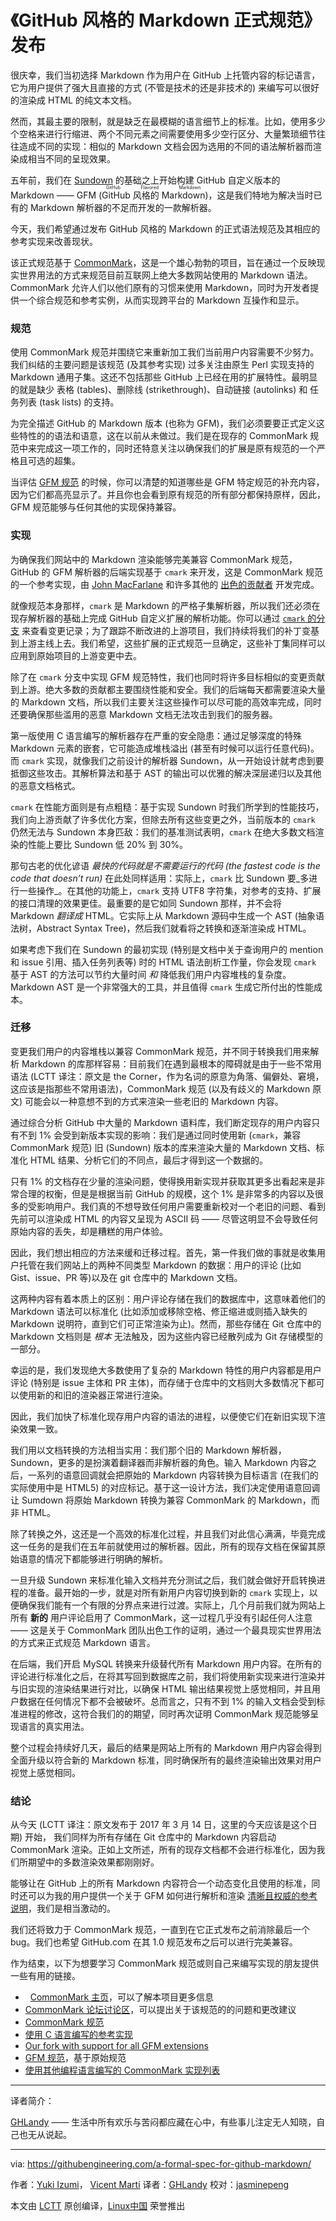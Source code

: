 《GitHub 风格的 Markdown 正式规范》发布
====================

很庆幸，我们当初选择 Markdown 作为用户在 GitHub 上托管内容的标记语言，它为用户提供了强大且直接的方式 (不管是技术的还是非技术的) 来编写可以很好的渲染成 HTML 的纯文本文档。

然而，其最主要的限制，就是缺乏在最模糊的语言细节上的标准。比如，使用多少个空格来进行行缩进、两个不同元素之间需要使用多少空行区分、大量繁琐细节往往造成不同的实现：相似的 Markdown 文档会因为选用的不同的语法解析器而渲染成相当不同的呈现效果。

五年前，我们在 [Sundown][13] 的基础之上开始构建 GitHub 自定义版本的 Markdown —— GFM (<ruby>GitHub 风格的 Markdown<rt>GitHub Flavored Markdown</rt></ruby>)，这是我们特地为解决当时已有的 Markdown 解析器的不足而开发的一款解析器。

今天，我们希望通过发布 GitHub 风格的 Markdown 的正式语法规范及其相应的参考实现来改善现状。

该正式规范基于 [CommonMark][14]，这是一个雄心勃勃的项目，旨在通过一个反映现实世界用法的方式来规范目前互联网上绝大多数网站使用的 Markdown 语法。CommonMark 允许人们以他们原有的习惯来使用 Markdown，同时为开发者提供一个综合规范和参考实例，从而实现跨平台的 Markdown 互操作和显示。

### 规范

使用 CommonMark 规范并围绕它来重新加工我们当前用户内容需要不少努力。我们纠结的主要问题是该规范 (及其参考实现) 过多关注由原生 Perl 实现支持的 Markdown 通用子集。这还不包括那些 GitHub 上已经在用的扩展特性。最明显的就是缺少 表格 (tables)、删除线 (strikethrough)、自动链接 (autolinks) 和 任务列表 (task lists) 的支持。

为完全描述 GitHub 的 Markdown 版本 (也称为 GFM)，我们必须要要正式定义这些特性的的语法和语意，这在以前从未做过。我们是在现存的 CommonMark 规范中来完成这一项工作的，同时还特意关注以确保我们的扩展是原有规范的一个严格且可选的超集。

当评估 [GFM 规范][15] 的时候，你可以清楚的知道哪些是 GFM 特定规范的补充内容，因为它们都高亮显示了。并且你也会看到原有规范的所有部分都保持原样，因此，GFM 规范能够与任何其他的实现保持兼容。

### 实现

为确保我们网站中的 Markdown 渲染能够完美兼容 CommonMark 规范，GitHub 的 GFM 解析器的后端实现基于 `cmark` 来开发，这是 CommonMark 规范的一个参考实现，由 [John MacFarlane][16] 和许多其他的 [出色的贡献者][17] 开发完成。

就像规范本身那样，`cmark` 是 Markdown 的严格子集解析器，所以我们还必须在现存解析器的基础上完成 GitHub 自定义扩展的解析功能。你可以通过 [`cmark` 的分支][18] 来查看变更记录；为了跟踪不断改进的上游项目，我们持续将我们的补丁变基到上游主线上去。我们希望，这些扩展的正式规范一旦确定，这些补丁集同样可以应用到原始项目的上游变更中去。

除了在 `cmark` 分支中实现 GFM 规范特性，我们也同时将许多目标相似的变更贡献到上游。绝大多数的贡献都主要围绕性能和安全。我们的后端每天都需要渲染大量的 Markdown 文档，所以我们主要关注这些操作可以尽可能的高效率完成，同时还要确保那些滥用的恶意 Markdown 文档无法攻击到我们的服务器。

第一版使用 C 语言编写的解析器存在严重的安全隐患：通过足够深度的特殊 Markdown 元素的嵌套，它可能造成堆栈溢出 (甚至有时候可以运行任意代码)。而 `cmark` 实现，就像我们之前设计的解析器 Sundown，从一开始设计就考虑到要抵御这些攻击。其解析算法和基于 AST 的输出可以优雅的解决深层递归以及其他的恶意文档格式。

`cmark` 在性能方面则是有点粗糙：基于实现 Sundown 时我们所学到的性能技巧，我们向上游贡献了许多优化方案，但除去所有这些变更之外，当前版本的 `cmark` 仍然无法与 Sundown 本身匹敌：我们的基准测试表明，`cmark` 在绝大多数文档渲染的性能上要比 Sundown 低 20% 到 30%。

那句古老的优化谚语 _最快的代码就是不需要运行的代码 (the fastest code is the code that doesn’t run)_ 在此处同样适用：实际上，`cmark` 比 Sundown 要_多进行一些操作_。在其他的功能上，`cmark` 支持 UTF8 字符集，对参考的支持、扩展的接口清理的效果更佳。最重要的是它如同 Sundown 那样，并不会将 Markdown _翻译成_ HTML。它实际上从 Markdown 源码中生成一个 AST (抽象语法树，Abstract Syntax Tree)，然后我们就看将之转换和逐渐渲染成 HTML。

如果考虑下我们在 Sundown 的最初实现 (特别是文档中关于查询用户的 mention 和 issue 引用、插入任务列表等) 时的 HTML 语法剖析工作量，你会发现 `cmark` 基于 AST 的方法可以节约大量时间 _和_ 降低我们用户内容堆栈的复杂度。Markdown AST 是一个非常强大的工具，并且值得 `cmark` 生成它所付出的性能成本。

### 迁移

变更我们用户的内容堆栈以兼容 CommonMark 规范，并不同于转换我们用来解析 Markdown 的库那样容易：目前我们在遇到最根本的障碍就是由于一些不常用语法 (LCTT 译注：原文是 the Corner，作为名词的原意为角落、偏僻处、窘境，这应该是指那些不常用语法)，CommonMark 规范 (以及有歧义的 Markdown 原文) 可能会以一种意想不到的方式来渲染一些老旧的 Markdown 内容。

通过综合分析 GitHub 中大量的 Markdown 语料库，我们断定现存的用户内容只有不到 1% 会受到新版本实现的影响：我们是通过同时使用新 (`cmark`，兼容 CommonMark 规范) 旧 (Sundown) 版本的库来渲染大量的 Markdown 文档、标准化 HTML 结果、分析它们的不同点，最后才得到这一个数据的。

只有 1% 的文档存在少量的渲染问题，使得换用新实现并获取其更多出看起来是非常合理的权衡，但是是根据当前 GitHub 的规模，这个 1% 是非常多的内容以及很多的受影响用户。我们真的不想导致任何用户需要重新校对一个老旧的问题、看到先前可以渲染成 HTML 的内容又呈现为 ASCII 码 —— 尽管这明显不会导致任何原始内容的丢失，却是糟糕的用户体验。

因此，我们想出相应的方法来缓和迁移过程。首先，第一件我们做的事就是收集用户托管在我们网站上的两种不同类型 Markdown 的数据：用户的评论 (比如 Gist、issue、PR 等)以及在 git 仓库中的 Markdown 文档。

这两种内容有着本质上的区别：用户评论存储在我们的数据库中，这意味着他们的 Markdown 语法可以标准化 (比如添加或移除空格、修正缩进或则插入缺失的 Markdown 说明符，直到它们可正常渲染为止)。然而，那些存储在 Git 仓库中的 Markdown 文档则是 _根本_ 无法触及，因为这些内容已经散列成为 Git 存储模型的一部分。

幸运的是，我们发现绝大多数使用了复杂的 Markdown 特性的用户内容都是用户评论 (特别是 issue 主体和 PR 主体)，而存储于仓库中的文档则大多数情况下都可以使用新的和旧的渲染器正常进行渲染。

因此，我们加快了标准化现存用户内容的语法的进程，以便使它们在新旧实现下渲染效果一致。

我们用以文档转换的方法相当实用：我们那个旧的 Markdown 解析器， Sundown，更多的是扮演着翻译器而非解析器的角色。输入 Markdown 内容之后，一系列的语意回调就会把原始的 Markdown 内容转换为目标语言 (在我们的实际使用中是 HTML5) 的对应标记。基于这一设计方法，我们决定使用语意回调让 Sumdown 将原始 Markdown 转换为兼容 CommonMark 的 Markdown，而非 HTML。

除了转换之外，这还是一个高效的标准化过程，并且我们对此信心满满，毕竟完成这一任务的是我们在五年前就使用过的解析器。因此，所有的现存文档在保留其原始语意的情况下都能够进行明确的解析。

一旦升级 Sundown 来标准化输入文档并充分测试之后，我们就会做好开启转换进程的准备。最开始的一步，就是对所有新用户内容切换到新的 `cmark` 实现上，以便确保我们能有一个有限的分界点来进行过渡。实际上，几个月前我们就为网站上所有 **新的** 用户评论启用了 CommonMark，这一过程几乎没有引起任何人注意 —— 这是关于 CommonMark 团队出色工作的证明，通过一个最具现实世界用法的方式来正式规范 Markdown 语言。

在后端，我们开启 MySQL 转换来升级替代所有 Markdown 用户内容。在所有的评论进行标准化之后，在将其写回到数据库之前，我们将使用新实现来进行渲染并与旧实现的渲染结果进行对比，以确保 HTML 输出结果视觉上感觉相同，并且用户数据在任何情况下都不会被破坏。总而言之，只有不到 1% 的输入文档会受到标准进程的修改，这符合我们的的期望，同时再次证明 CommonMark 规范能够呈现语言的真实用法。

整个过程会持续好几天，最后的结果是网站上所有的 Markdown 用户内容会得到全面升级以符合新的 Markdown 标准，同时确保所有的最终渲染输出效果对用户视觉上感觉相同。

### 结论

从今天 (LCTT 译注：原文发布于 2017 年 3 月 14 日，这里的今天应该是这个日期) 开始， 我们同样为所有存储在 Git 仓库中的 Markdown 内容启动 CommonMark 渲染。正如上文所述，所有的现存文档都不会进行标准化，因为我们所期望中的多数渲染效果都刚刚好。

能够让在 GitHub 上的所有 Markdown 内容符合一个动态变化且使用的标准，同时还可以为我的用户提供一个关于 GFM 如何进行解析和渲染 [清晰且权威的参考说明][19]，我们是相当激动的。

我们还将致力于 CommonMark 规范，一直到在它正式发布之前消除最后一个 bug。我们也希望 GitHub.com 在其 1.0 规范发布之后可以进行完美兼容。

作为结束，以下为想要学习 CommonMark 规范或则自己来编写实现的朋友提供一些有用的链接。

*   [CommonMark 主页][1]，可以了解本项目更多信息
*   [CommonMark 论坛讨论区][2]，可以提出关于该规范的的问题和更改建议
*   [CommonMark 规范][3]
*   [使用 C 语言编写的参考实现][4]
*   [Our fork with support for all GFM extensions][5]
*   [GFM 规范][6]，基于原始规范
*   [使用其他编程语言编写的 CommonMark 实现列表][7]

-------------------------------

译者简介：

[GHLandy](http://GHLandy.com) —— 生活中所有欢乐与苦闷都应藏在心中，有些事儿注定无人知晓，自己也无从说起。

-------------------------------

via: https://githubengineering.com/a-formal-spec-for-github-markdown/

作者：[Yuki Izumi][a]， [Vicent Martí][b]
译者：[GHLandy](https://github.com/GHLandy)
校对：[jasminepeng](https://github.com/jasminepeng)

本文由 [LCTT](https://github.com/LCTT/TranslateProject) 原创编译，[Linux中国](https://linux.cn/) 荣誉推出

[a]:https://github.com/kivikakk
[b]:https://github.com/vmg
[1]:http://commonmark.org/
[2]:http://talk.commonmark.org/
[3]:http://spec.commonmark.org/
[4]:https://github.com/jgm/cmark/
[5]:https://github.com/github/cmark/
[6]:https://github.github.com/gfm/
[7]:https://github.com/jgm/CommonMark/wiki/List-of-CommonMark-Implementations
[8]:https://githubengineering.com/a-formal-spec-for-github-markdown/
[9]:https://github.com/vmg
[10]:https://github.com/vmg
[11]:https://github.com/kivikakk
[12]:https://github.com/kivikakk
[13]:https://github.com/vmg/sundown
[14]:http://commonmark.org/
[15]:https://github.github.com/gfm/
[16]:https://github.com/jgm
[17]:https://github.com/jgm/cmark/#authors
[18]:https://github.com/github/cmark
[19]:https://github.github.com/gfm/
